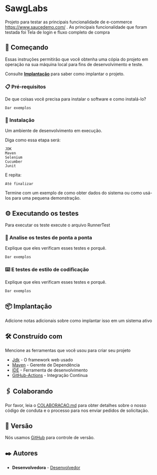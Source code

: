 # SawgLabs

Projeto para testar as principais funcionalidade de e-commerce https://www.saucedemo.com/ .
As principais funcionalidade que foram testada foi Tela de login e fluxo completo de compra

## 🚀 Começando

Essas instruções permitirão que você obtenha uma cópia do projeto em operação na sua máquina local para fins de desenvolvimento e teste.

Consulte **[Implantação](https://github.com/CarolinaQATester/SawgLabs)** para saber como implantar o projeto.

### 📋 Pré-requisitos

De que coisas você precisa para instalar o software e como instalá-lo?

```
Dar exemplos
```

### 🔧 Instalação

Um ambiente de desenvolvimento em execução.

Diga como essa etapa será:

```
JDK
Maven
Selenium
Cucumber
Junit
```

E repita:

```
Até finalizar
```

Termine com um exemplo de como obter dados do sistema ou como usá-los para uma pequena demonstração.

## ⚙️ Executando os testes

Para executar os teste execute o arquivo RunnerTest

### 🔩 Analise os testes de ponta a ponta

Explique que eles verificam esses testes e porquê.

```
Dar exemplos
```

### ⌨️ E testes de estilo de codificação

Explique que eles verificam esses testes e porquê.

```
Dar exemplos
```

## 📦 Implantação

Adicione notas adicionais sobre como implantar isso em um sistema ativo

## 🛠️ Construído com

Mencione as ferramentas que você usou para criar seu projeto

* [Jdk](http://www.dropwizard.io/1.0.2/docs/) - O framework web usado
* [Maven](https://maven.apache.org/) - Gerente de Dependência
* [IDE](https://www.jetbrains.com/idea/) - Ferramenta de desenvolvimento
* [GitHub-Actions](https://github.com/CarolinaQATester/SawgLabs/actions) - Integração Continua

## 🖇️ Colaborando

Por favor, leia o [COLABORACAO.md](https://gist.github.com/usuario/linkParaInfoSobreContribuicoes) para obter detalhes sobre o nosso código de conduta e o processo para nos enviar pedidos de solicitação.

## 📌 Versão

Nós usamos [GitHub](https://github.com/) para controle de versão. 

## ✒️ Autores

* **Desenvolvedora** -  [Desenvolvedor](https://github.com/CarolinaQATester)

